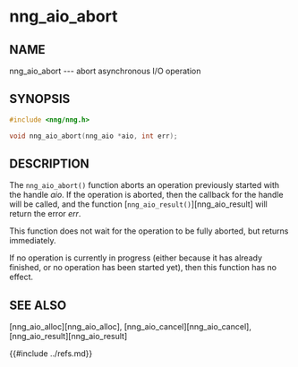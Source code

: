# nng_aio_abort

## NAME

nng_aio_abort --- abort asynchronous I/O operation

## SYNOPSIS

```c
#include <nng/nng.h>

void nng_aio_abort(nng_aio *aio, int err);
```

## DESCRIPTION

The `nng_aio_abort()` function aborts an operation previously started
with the handle _aio_.
If the operation is aborted, then the callback
for the handle will be called, and the function
[`nng_aio_result()`][nng_aio_result]
will return the error _err_.

This function does not wait for the operation to be fully aborted, but
returns immediately.

If no operation is currently in progress (either because it has already
finished, or no operation has been started yet), then this function
has no effect.

## SEE ALSO

[nng_aio_alloc][nng_aio_alloc],
[nng_aio_cancel][nng_aio_cancel],
[nng_aio_result][nng_aio_result]

{{#include ../refs.md}}
